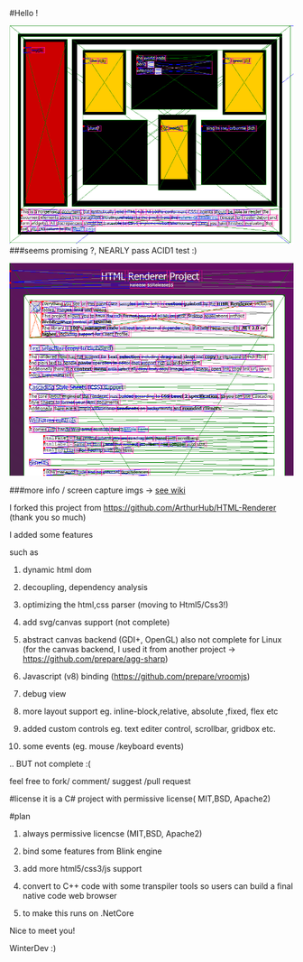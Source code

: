 #Hello !

![nearly acid1](/readme_imgs/s02_nearly_acid1.png)
###seems promising ?, NEARLY pass ACID1 test :)


![debug view screen](/readme_imgs/s01.png)

###more info / screen capture imgs -> [see wiki](../../wiki/Some-Screen-Captures)


I forked this project from https://github.com/ArthurHub/HTML-Renderer (thank you so much)

I added some features

such as

1) dynamic html dom

2) decoupling, dependency analysis

3) optimizing the html,css parser (moving to Html5/Css3!)

4) add svg/canvas support (not complete)

5) abstract canvas backend (GDI+, OpenGL) also not complete for Linux (for the canvas backend, I used it from another project -> https://github.com/prepare/agg-sharp)

6) Javascript (v8) binding (https://github.com/prepare/vroomjs)

7) debug view

8) more layout support eg. inline-block,relative, absolute ,fixed, flex  etc 

9) added custom controls eg. text editer control, scrollbar, gridbox etc.

10) some events (eg. mouse /keyboard events)

.. BUT not complete :( 

feel free to fork/ comment/ suggest /pull request 




#license
it is a C# project with permissive license( MIT,BSD, Apache2)

#plan

1) always permissive licencse (MIT,BSD, Apache2)

2) bind some features from Blink engine

3) add more html5/css3/js support

4) convert to C++ code with some transpiler tools 
   so users can build a final native code web browser

5) to make this runs on .NetCore

Nice to meet you!

WinterDev :)
